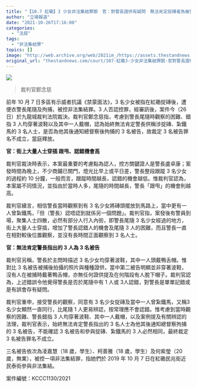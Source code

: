 ```yaml
---
title: "【10.7 紅磡】3 少女非法集結罪脫　官：對警長證供有疑問　無法肯定掟磚者為被告"
author: "立場報道"
date: "2021-10-26T17:16:00"
categories:
  - "法庭"
tags:
  - "非法集結罪"
topics: []
image: "http://web.archive.org/web/2021im_/https://assets.thestandnews.com/media/photos/judge-28_npdni_Z90L3cl.png"
original_url: "thestandnews.com/court/107-紅磡3-少女非法集結罪脫-官對警長證供有疑問-無法肯定掟磚者為被告"
---
```

![](http://web.archive.org/web/2021im_/https://assets.thestandnews.com/media/photos/judge-28_npdni_Z90L3cl.png)
> 裁判官鄭念慈

前年 10 月 7 日多區有示威者抗議《禁蒙面法》，3 名少女被指在紅磡掟磚後，遭便衣警長尾隨及拘捕，被控非法集結罪。3 人否認控罪，經審訊後，案件今（26 日）於九龍城裁判法院裁決。裁判官鄭念慈指，考慮到警長尾隨時觀察的困難、錯指 3 人均穿著波鞋以及其中一人戴帽，認為始終無法肯定警長供稱涉掟磚、紮鐵馬的 3 名人士，是否為他其後通知總督察後拘捕的 3 名被告，故裁定 3 名被告罪名不成立，當庭釋放。

**官：街上大量人士穿插 跟甩、認錯機會高**

裁判官裁決時表示，本案最重要的考慮點為認人，控方關鍵證人是警長盧卓康；案發時間為晚上，不少商鋪已關門，燈光比早上或平日差，警長整段跟蹤 3 名少女的過程約 10 分鐘，一般而言，跟蹤時間越長，認錯的機會越低。惟裁判官認為，本案屬不同情況，並指由於當時人多，尾隨的時間越長，警長「跟甩」的機會則越高。

裁判官續言，相信警長當時觀察到有 3 名少女將磚頭擺放到馬路上，當中更有一人曾紮鐵馬，「但（警長）認唔認到就係另一個問題」。裁判官指，案發後有警員到場，聚集人士四散，必然有部分人行入內街，即警長尾隨 3 名少女經過的地方，街上大量人士穿插，增加了警長認錯人的機會及尾隨 3 人的困難，而且警長一直在相對較後位置觀察，並沒有長時間正面觀察到 3 名人士。

**官：無法肯定警長指出的 3 人為 3 名被告**

裁判官另稱，警長於主問時描述 3 名少女均穿著波鞋，其中一人頭戴鴨舌帽。惟對比 3 名被告被捕後拍攝的照片與種種證供，當中第二被告明顯並非穿著波鞋，沒有人在被捕時戴著鴨舌帽，亦無任何證供提及在何階段有人脫下帽子。裁判官認為，上述錯誤令他覺得警長是否於尾隨中有 1 人或 3人認錯，對警長是單單記錯或是有誤會存有疑問。

裁判官重申，接受警長的觀察，同意有 3 名少女掟磚及當中一人曾紮鐵馬，又稱3 名少女顯然一直同行，比尾隨 1 人更易辨認，按常理應不會認錯。惟考慮到當時觀察的困難、警長錯指 3 人均穿著波鞋、其中一人戴帽，以及案例提及有關辨認的法理，裁判官表示，始終無法肯定警長指出的 3 名人士為他其後通知總督察拘捕的 3 名被告，不能確認 3 名被告和參與掟磚、紮鐵馬的 3 人必然相同，最終裁定 3 名被告罪名不成立。

三名被告依次為凌嘉慧（18 歲，學生）、柯善雅（18 歲，學生）及何紫瑩（20 歲，無業），被控一項非法集結罪，指她們於 2019 年 10 月 7 日在紅磡民兆街近民泰街參與非法集結。

案件編號：KCCC1130/2021